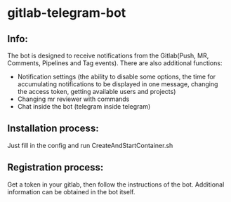 # gitlab-telegram-bot

## Info:
The bot is designed to receive notifications from the Gitlab(Push, MR, Comments, Pipelines and Tag events). There are also additional functions:
- Notification settings (the ability to disable some options, the time for accumulating notifications to be displayed in one message, changing the access token, getting available users and projects)
- Changing mr reviewer with commands
- Chat inside the bot (telegram inside telegram)

## Installation process:
Just fill in the config and run CreateAndStartContainer.sh

## Registration process:
Get a token in your gitlab, then follow the instructions of the bot. Additional information can be obtained in the bot itself.
